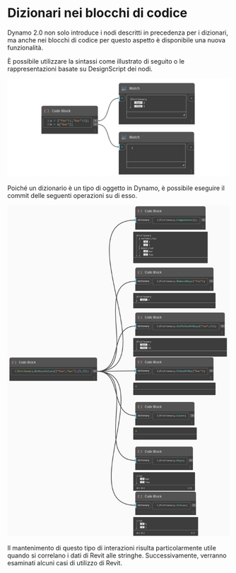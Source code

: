 # Dizionari nei blocchi di codice

Dynamo 2.0 non solo introduce i nodi descritti in precedenza per i dizionari, ma anche nei blocchi di codice per questo aspetto è disponibile una nuova funzionalità.

È possibile utilizzare la sintassi come illustrato di seguito o le rappresentazioni basate su DesignScript dei nodi.

![](<../images/5-5/3/dictionaries in cb - syntax (1).jpg>)

Poiché un dizionario è un tipo di oggetto in Dynamo, è possibile eseguire il commit delle seguenti operazioni su di esso.

![](<../images/5-5/3/dictionaries in cb - actions with code blocks.jpg>)

Il mantenimento di questo tipo di interazioni risulta particolarmente utile quando si correlano i dati di Revit alle stringhe. Successivamente, verranno esaminati alcuni casi di utilizzo di Revit.
